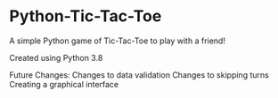 # Python-Tic-Tac-Toe

A simple Python game of Tic-Tac-Toe to play with a friend!

Created using Python 3.8

Future Changes:
	Changes to data validation
	Changes to skipping turns
	Creating a graphical interface
